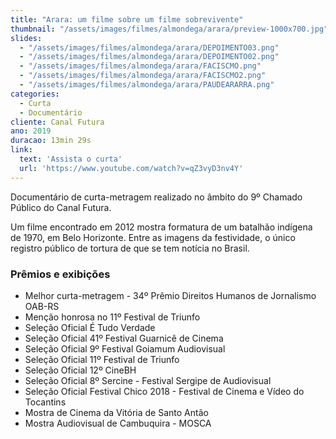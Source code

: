 ```yaml
---
title: "Arara: um filme sobre um filme sobrevivente"
thumbnail: "/assets/images/filmes/almondega/arara/preview-1000x700.jpg"
slides:
  - "/assets/images/filmes/almondega/arara/DEPOIMENTO03.png"
  - "/assets/images/filmes/almondega/arara/DEPOIMENTO02.png"
  - "/assets/images/filmes/almondega/arara/FACISCMO.png"
  - "/assets/images/filmes/almondega/arara/FACISCMO2.png"
  - "/assets/images/filmes/almondega/arara/PAUDEARARRA.png"
categories:
  - Curta
  - Documentário
cliente: Canal Futura
ano: 2019
duracao: 13min 29s
link:
  text: 'Assista o curta'
  url: 'https://www.youtube.com/watch?v=qZ3vyD3nv4Y'
---
```

Documentário de curta-metragem realizado no âmbito do 9º Chamado Público do Canal Futura.

Um filme encontrado em 2012 mostra formatura de um batalhão indígena de 1970, em Belo Horizonte. Entre as imagens da festividade, o único registro público de tortura de que se tem notícia no Brasil.

### Prêmios e exibições
- Melhor curta-metragem - 34º Prêmio Direitos Humanos de Jornalismo OAB-RS
- Menção honrosa no 11º Festival de Triunfo
- Seleção Oficial É Tudo Verdade
- Seleção Oficial 41º Festival Guarnicê de Cinema
- Seleção Oficial 9º Festival Goiamum Audiovisual
- Seleção Oficial 11º Festival de Triunfo
- Seleção Oficial 12º CineBH
- Seleção Oficial 8º Sercine - Festival Sergipe de Audiovisual
- Seleção Oficial Festival Chico 2018 - Festival de Cinema e Vídeo do Tocantins
- Mostra de Cinema da Vitória de Santo Antão
- Mostra Audiovisual de Cambuquira - MOSCA
